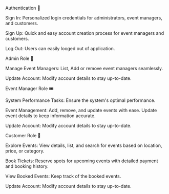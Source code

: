Authentication 🔐

Sign In: Personalized login credentials for administrators, event managers, and customers.

Sign Up: Quick and easy account creation process for event managers and customers.

Log Out: Users can easily looged out of application.


Admin Role 👑

Manage Event Managers: List, Add or remove event managers seamlessly.

Update Account: Modify account details to stay up-to-date.


Event Manager Role 🎟️

System Performance Tasks: Ensure the system's optimal performance.

Event Management: Add, remove, and update events with ease. Update event details to keep information accurate.

Update Account: Modify account details to stay up-to-date.


Customer Role 🎫

Explore Events: View details, list, and search for events based on location, price, or category.

Book Tickets: Reserve spots for upcoming events with detailed payment and booking history.

View Booked Events: Keep track of the booked events.

Update Account: Modify account details to stay up-to-date.
